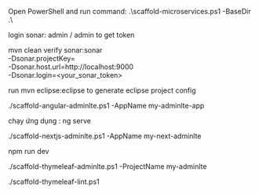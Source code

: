 Open PowerShell and run command: .\scaffold-microservices.ps1 -BaseDir .\

login sonar: admin / admin to get token

mvn clean verify sonar:sonar \
  -Dsonar.projectKey=<service-name> \
  -Dsonar.host.url=http://localhost:9000 \
  -Dsonar.login=<your_sonar_token>
  

run mvn eclipse:eclipse to generate eclipse project config


./scaffold-angular-adminlte.ps1 -AppName my-adminlte-app

chạy ứng dụng : ng serve

./scaffold-nextjs-adminlte.ps1 -AppName my-next-adminlte

npm run dev

./scaffold-thymeleaf-adminlte.ps1 -ProjectName my-adminlte

./scaffold-thymeleaf-lint.ps1

